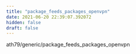 ```yaml
---
title: "package_feeds_packages_openvpn"
date: 2021-06-20 22:39:07.392072
hidden: false
draft: false
---
```


ath79/generic/package_feeds_packages_openvpn

